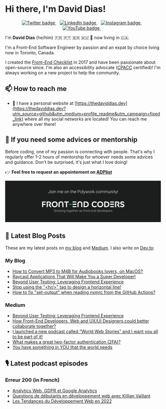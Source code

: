 # Hi there, I'm David Dias!

<p align='center'>
   <a href="https://twitter.com/thedaviddias">
     <img src="https://img.shields.io/badge/twitter-%231DA1F2.svg?&style=for-the-badge&logo=twitter&logoColor=white&countColor=%232ea44f" alt="Twitter badge" />
  </a>&nbsp;&nbsp;
  <a href="https://www.linkedin.com/in/thedaviddias">
     <img src="https://img.shields.io/badge/linkedin-%230077B5.svg?&style=for-the-badge&logo=linkedin&logoColor=white" alt="LinkedIn badge" />
  </a>&nbsp;&nbsp;
  <a href="https://instagram.com/thedaviddias">
    <img src="https://img.shields.io/badge/instagram-%23E4405F.svg?&style=for-the-badge&logo=instagram&logoColor=white" alt="Instagram badge" />
  </a>&nbsp;&nbsp;
  <a href="https://www.youtube.com/@TheDavidDias">
    <img src="https://img.shields.io/badge/YouTube-red?style=for-the-badge&logo=youtube&logoColor=white" alt="YouTube badge" />
  </a>&nbsp;&nbsp;
</p>

I'm **David Dias** (he/him) 🇫🇷 🇵🇹 🇧🇷 🇲🇺 📍 now living in 🇨🇦.

I'm a Front-End Software Engineer by passion and an expat by choice living now in Toronto, Canada.

I created the [Front-End Checklist](https://github.com/thedaviddias/Front-End-Checklist) in 2017 and have been passionate about open-source since. I'm also an accessibility advocate ([CPACC](https://www.accessibilityassociation.org/s/certified-professional) certified)! I'm always working on a new project to help the community.

## 📫 How to reach me

* 🔗 I have a personal website at [https://thedaviddias.dev](https://thedaviddias.dev?utm_source=github&utm_medium=profile_readme&utm_campaign=fixed_link) where all my social networks are located! You can reach me anywhere over there!

## 👋 If you need some advices or mentorship

Before coding, one of my passion is connecting with people. That's why I regularly offer 1-2 hours of mentorship for whoever needs some advices and guidance.
Don't be surprised, it's just what I love doing!

👉 **Feel free to request an appointement on [ADPlist](https://ddias.run/adp)**

[![Join me!](./assets/front-end-coders-banner-join.png 'Join the community on Polywork')](https://poly.club/front-end-coders)

## 📝  Latest Blog Posts

These are my latest posts on [my blog](https://thedaviddias.dev?utm_source=github&utm_medium=profile_readme&utm_campaign=fixed_link) and [Medium](https://ddias.run/medium). I also write on [Dev.to](https://ddias.run/devto):

### My Blog

<!-- BLOG:START -->
- [How to Convert MP3 to M4B for Audiobooks lovers, on MacOS?](https://thedaviddias.dev/notes/how-to-convert-mp3-to-m4b-for-audiobooks)
- [Raycast Applications That Will Make You a Super Developer!](https://thedaviddias.dev/articles/raycast-applications-super-developer)
- [Beyond User Testing: Leveraging Frontend Experience](https://thedaviddias.dev/articles/beyond-user-testing-leveraging-frontend-experience)
- [Stop using the &quot;&lt;hr/&gt;&quot; tag to design a horizontal line!](https://thedaviddias.dev/notes/stop-using-thematic-break-to-design-horizontal-line)
- [How to fix &quot;set-output&quot; when reading nvmrc from the GitHub Actions?](https://thedaviddias.dev/notes/how-to-fix-set-output-nvmrc-github-actions)
<!-- BLOG:END -->
### Medium

<!-- MEDIUM:START -->
- [Beyond User Testing: Leveraging Frontend Experience](https://thedaviddias.medium.com/beyond-user-testing-leveraging-frontend-experience-d694e9915960?source=rss-7ae18a1470a9------2)
- [How Front-End Developers, Web and UX/UI Designers could better collaborate together?](https://thedaviddias.medium.com/how-front-end-developers-web-and-ux-ui-designers-could-better-collaborate-together-8fb63edd0694?source=rss-7ae18a1470a9------2)
- [I launched a new podcast called “World Web Stories” and I want you all to be part of it!](https://thedaviddias.medium.com/i-launched-a-new-podcast-called-world-web-stories-and-i-want-you-all-to-be-part-of-it-b8b91106693?source=rss-7ae18a1470a9------2)
- [What makes a great two-factor authentication &lpar;2FA&rpar;?](https://uxdesign.cc/9-best-practices-ux-improvements-for-the-two-factor-authentication-2fa-7d70f613f558?source=rss-7ae18a1470a9------2)
- [You have something in YOU that the world needs](https://thedaviddias.medium.com/you-have-something-in-you-that-the-world-needs-3347f7a5fa2a?source=rss-7ae18a1470a9------2)
<!-- MEDIUM:END -->

## 🎙 Latest podcast episodes
### Erreur 200 (in French)

<!-- ERREUR200:START -->
- [Analytics Web, GDPR et Google Analytics](https://erreur200.com/analytics-web-gdpr-et-google-analytics)
- [Questions de débutants en développement web avec Killian Vaillant](https://erreur200.com/questions-de-debutants-en-developpement-web-avec-killian-vaillant)
- [Les Tendances du Développement Web en 2022](https://erreur200.com/les-tendances-du-developpement-web-en-2022)
<!-- ERREUR200:END -->
